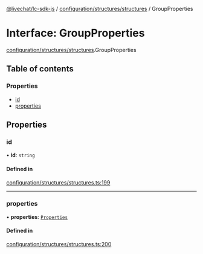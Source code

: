 [@livechat/lc-sdk-js](../README.md) / [configuration/structures/structures](../modules/configuration_structures_structures.md) / GroupProperties

# Interface: GroupProperties

[configuration/structures/structures](../modules/configuration_structures_structures.md).GroupProperties

## Table of contents

### Properties

- [id](configuration_structures_structures.GroupProperties.md#id)
- [properties](configuration_structures_structures.GroupProperties.md#properties)

## Properties

### id

• **id**: `string`

#### Defined in

[configuration/structures/structures.ts:199](https://github.com/livechat/lc-sdk-js/blob/10347df/src/configuration/structures/structures.ts#L199)

___

### properties

• **properties**: [`Properties`](configuration_structures_structures.Properties.md)

#### Defined in

[configuration/structures/structures.ts:200](https://github.com/livechat/lc-sdk-js/blob/10347df/src/configuration/structures/structures.ts#L200)
